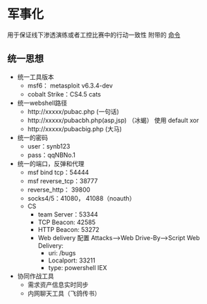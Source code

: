 # 军事化
用于保证线下渗透演练或者工控比赛中的行动一致性
附带的 [命令](https://github.com/jindaxia/militarization/blob/main/commands.md)

## 统一思想

- 统一工具版本
  - msf6： metasploit v6.3.4-dev
  - cobalt Strike：CS4.5 cats
- 统一webshell路径
  - http://xxxxx/pubac.php  (一句话)
  - http://xxxxx/pubacbh.php(asp,jsp)  （冰蝎） 使用 default xor
  - http://xxxxx/pubacbig.php  (大马)
- 统一的密码
  - user：synb123
  - pass：qqNBNo.1
- 统一的端口，反弹和代理
  - msf bind tcp：54444
  - msf reverse_tcp：38777
  - reverse_http： 39800
  - socks4/5：41080， 41088（noauth）
  - CS
    - team Server：53344
    - TCP Beacon: 42585
    - HTTP Beacon: 53272
    - Web delivery 配置 Attacks-->Web Drive-By-->Script Web Delivery:   
      - uri: /bugs
      - Localport:  33211
      - type:  powershell IEX
- 协同作战工具
  - 需求资产信息实时同步
  - 内网聊天工具（飞鸽传书）
